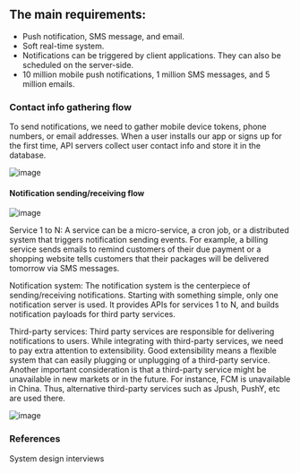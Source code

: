 
## The main requirements: 

- Push notification, SMS message, and email.
- Soft real-time system. 
- Notifications can be triggered by client applications. They can also be scheduled on the server-side.
- 10 million mobile push notifications, 1 million SMS messages, and 5 million emails.



### Contact info gathering flow

To send notifications, we need to gather mobile device tokens, phone numbers, or email addresses. When a user installs our app or signs up for the first time, API servers collect user contact info and store it in the database.

![image](https://user-images.githubusercontent.com/23625821/134760046-e1fd8f36-869c-4284-bc95-6c5a1aa79c84.png)



#### Notification sending/receiving flow

![image](https://user-images.githubusercontent.com/23625821/134760064-19a66727-2ac8-4be1-9ebf-a1ceb6e1ebc9.png)


Service 1 to N: A service can be a micro-service, a cron job, or a distributed system that triggers notification sending events. For example, a billing service sends emails to remind customers of their due payment or a shopping website tells customers that their packages will be delivered tomorrow via SMS messages.

Notification system: The notification system is the centerpiece of sending/receiving notifications. Starting with something simple, only one notification server is used. It provides APIs for services 1 to N, and builds notification payloads for third party services.


Third-party services: Third party services are responsible for delivering notifications to users. While integrating with third-party services, we need to pay extra attention to extensibility. Good extensibility means a flexible system that can easily plugging or unplugging of a third-party service. Another important consideration is that a third-party service might be unavailable in new markets or in the future. For instance, FCM is unavailable in China. Thus, alternative third-party services such as Jpush, PushY, etc are used there.


![image](https://user-images.githubusercontent.com/23625821/134855449-8c0881b1-e2b2-4b92-aa9b-b167bc2ec8b6.png)




















### References

System design interviews 

